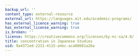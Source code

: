 ```yaml
---
backup_url: ''
content_type: external-resource
external_url: https://languages.mit.edu/academic-programs/
has_external_licence_warning: true
has_external_license_warning: true
is_broken: ''
license: https://creativecommons.org/licenses/by-nc-sa/4.0/
title: concentration in Japanese Studies
uid: 9a4371ed-2231-4115-a4ec-aca08681a26a
---
```

